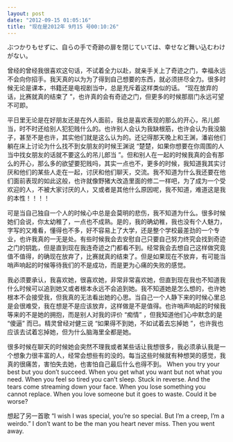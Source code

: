 ```yaml
---
layout: post
date: "2012-09-15 01:05:16"
title: "现在是2012年 9月15 号00:10:26"
---
```


ぶつかりもせずに、自らの手で奇跡の扉を閉じていては、幸せなど舞い込むわけがない。

曾经的曾经我很喜欢这句话，不试着全力以赴，就亲手关上了奇迹之门，幸福永远不会向你招手。我天真的以为为了得到自己想要的东西，就必须拼尽全力。很多时候无论是课本，书籍还是电视剧当中，总是充斥着这样类似的话。 “现在放弃的话，比赛就真的结束了 ”，也许真的会有奇迹之门，但更多的时候那扇门永远可望不可即。

平日里无论是在好朋友还是在外人面前，我总是喜欢表现的那么的开心，吊儿郎当，时不时还给别人犯犯贱什么的。也许别人会认为我缺根筋，也许会认为我没脑子，甚至不是也许，其实他们就是这么认为的。还记得那天晚上和王渊，潘岩他们躺在床上讨论为什么找不到女朋友的时候王渊说 “楚楚，如果你想要在你周围的人当中找女朋友的话就不要这么的吊儿郎当 ”。但和别人在一起的时候我真的会有那么的开心，那么多的欲望要犯贱吗，其实一点也不，更多的时候，我知道我其实讨厌和他们的某些人走在一起，讨厌和他们聊天，交流。我不知道为什么我还要在他们面前表现的如此这般，也许就像野猪大改造里面的修二一样吧，为了成为一个受欢迎的人，不被大家讨厌的人，又或者是其他什么原因呢，我不知道，难道这是我的本性！！！！

可是当自己独自一个人的时候心中总是会莫明的悲伤，我不知道为什么。很多时候她们会说，你太幼稚了，一点也不成熟。是的，我的确幼稚，我也没有个人魅力，字写的又难看，懂得也不多，好不容易上了大学，还是整个学校最差劲的一个专业，也许我真的一无是处。有些时候我会去安慰自己只要自己努力终究会找到奇迹之门的钥匙，但是直到现在我连奇迹之门都看不到。经常我会去想自己这样做究竟值不值得，的确现在放弃了，比赛就真的结束了。但是如果现在不放弃，有可能当哨声响起的时候等待我们的不是成功，而是更为心痛的失败的感觉。

我必须要承认，我喜欢她，很喜欢她，非常非常喜欢她，但直到现在我也不知道我什么时候可以追到她又或者根本永远不会追到她。我不知道她是怎么想的，也许她根本不会接受我，但我真的无法看出她的心思。当自己一个人静下来的时候心里总是会很难受，我在想是不是应该放弃，这样做是不是值得。也许哨声响起的时候我等来的不是她的拥抱，而是别人对我的评价 “痴情” ，但我知道他们心中默念的是 “傻逼” 而已。精灵曾经对健三说 “如果得不到她，不如试着去忘掉她 ”，也许我也应该去试着忘掉她，但为什么脑海里全都是她。

很多时候在聊天的时候她会突然不理我或者某些话让我想很多，我必须承认我是一个想象力很丰富的人，经常会想些有的没的。每当这些时候就有种想哭的感觉，我真的很痛苦，害怕失去她，也害怕自己最后什么也得不到。 When you try your best but you don’t succeed. When you get what you want but not what you need. When you feel so tired you can’t sleep. Stuck in reverse. And the tears come streaming down your face. When you lose something you cannot replace. When you love someone but it goes to waste. Could it be worse?

想起了另一首歌 “I wish I was special, you’re so special. But I’m a creep, I’m a weirdo.” I don’t want to be the man you heart never miss. Then you went away.